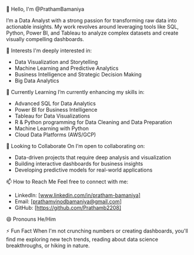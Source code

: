👋 Hello, I'm @PrathamBamaniya

I’m a Data Analyst with a strong passion for transforming raw data into actionable insights. My work revolves around leveraging tools like SQL, Python, Power BI, and Tableau to analyze complex datasets and create visually compelling dashboards.

👀 Interests
I'm deeply interested in:
- Data Visualization and Storytelling
- Machine Learning and Predictive Analytics
- Business Intelligence and Strategic Decision Making
- Big Data Analytics

🌱 Currently Learning
I’m currently enhancing my skills in:
- Advanced SQL for Data Analytics
- Power BI for Business Intelligence
- Tableau for Data Visualizations
- R & Python programming for Data Cleaning and Data Preparation
- Machine Learning with Python
- Cloud Data Platforms (AWS/GCP)

💼 Looking to Collaborate On
I’m open to collaborating on:
- Data-driven projects that require deep analysis and visualization
- Building interactive dashboards for business insights
- Developing predictive models for real-world applications

📫 How to Reach Me
Feel free to connect with me:
- LinkedIn: [www.linkedin.com/in/pratham-bamaniya]
- Email: [prathamvinodbamaniya@gmail.com]
- GitHub: [https://github.com/Prathamb2208]

😄 Pronouns
He/Him

⚡ Fun Fact
When I'm not crunching numbers or creating dashboards, you'll find me exploring new tech trends, reading about data science breakthroughs, or hiking in nature.


<!---
Prathamb2208/Prathamb2208 is a ✨ special ✨ repository because its `README.md` (this file) appears on your GitHub profile.
You can click the Preview link to take a look at your changes.
--->
